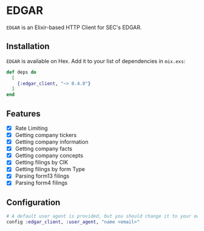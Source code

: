 # EDGAR

`EDGAR` is an Elixir-based HTTP Client for SEC's EDGAR.

## Installation

`EDGAR` is available on Hex. Add it to your list of dependencies in `mix.exs`:

```elixir
def deps do
  [
    {:edgar_client, "~> 0.4.0"}
  ]
end
```

## Features

- [x] Rate Limiting
- [x] Getting company tickers
- [x] Getting company information
- [x] Getting company facts
- [x] Getting company concepts
- [x] Getting filings by CIK
- [x] Getting filings by form Type
- [x] Parsing form13 filings
- [x] Parsing form4 filings

## Configuration

```elixir
# A default user agent is provided, but you should change it to your own to prevent your requests from being blocked.
config :edgar_client, :user_agent, "name <email>"
```